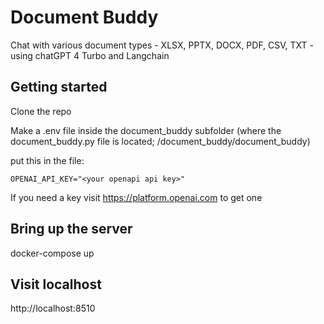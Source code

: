 # Document Buddy
Chat with various document types - XLSX, PPTX, DOCX, PDF, CSV, TXT - using chatGPT 4 Turbo and Langchain

## Getting started

Clone the repo

Make a .env file inside the document_buddy subfolder (where the document_buddy.py file is located; /document_buddy/document_buddy)

put this in the file:

```console
OPENAI_API_KEY="<your openapi api key>"
```

If you need a key visit https://platform.openai.com to get one

## Bring up the server
docker-compose up 

## Visit localhost
http://localhost:8510

